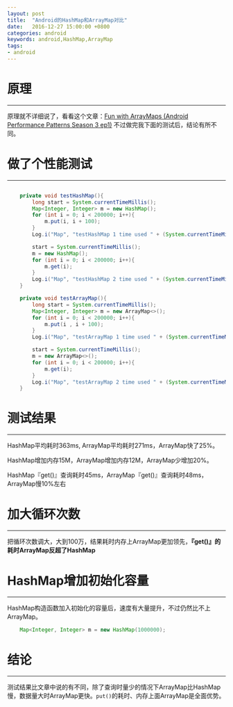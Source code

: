 ```yaml
---
layout: post
title:  "Android的HashMap和ArrayMap对比"
date:   2016-12-27 15:00:00 +0800
categories: android
keywords: android,HashMap,ArrayMap
tags:
- android
---
```

# 原理
-----
原理就不详细说了，看看这个文章：[Fun with ArrayMaps (Android Performance Patterns Season 3 ep1)](https://www.youtube.com/watch?v=ORgucLTtTDI)
不过做完我下面的测试后，结论有所不同。
<!--more-->
# 做了个性能测试
-----
```java

    private void testHashMap(){
        long start = System.currentTimeMillis();
        Map<Integer, Integer> m = new HashMap();
        for (int i = 0; i < 200000; i++){
            m.put(i, i + 100);
        }
        Log.i("Map", "testHashMap 1 time used " + (System.currentTimeMillis() - start));

        start = System.currentTimeMillis();
        m = new HashMap();
        for (int i = 0; i < 200000; i++){
            m.get(i);
        }
        Log.i("Map", "testHashMap 2 time used " + (System.currentTimeMillis() - start));
    }

    private void testArrayMap(){
        long start = System.currentTimeMillis();
        Map<Integer, Integer> m = new ArrayMap<>();
        for (int i = 0; i < 200000; i++){
            m.put(i , i + 100);
        }
        Log.i("Map", "testArrayMap 1 time used " + (System.currentTimeMillis() - start));

        start = System.currentTimeMillis();
        m = new ArrayMap<>();
        for (int i = 0; i < 200000; i++){
            m.get(i);
        }
        Log.i("Map", "testArrayMap 2 time used " + (System.currentTimeMillis() - start));
    }

```

# 测试结果
---
HashMap平均耗时363ms, ArrayMap平均耗时271ms，ArrayMap快了25%。

HashMap增加内存15M，ArrayMap增加内存12M，ArrayMap少增加20%。

HashMap『get()』查询耗时45ms，ArrayMap『get()』查询耗时48ms，ArrayMap慢10%左右

# 加大循环次数
---
把循环次数调大，大到100万，结果耗时内存上ArrayMap更加领先，**『get()』的耗时ArrayMap反超了HashMap**

# HashMap增加初始化容量
---
HashMap构造函数加入初始化的容量后，速度有大量提升，不过仍然比不上ArrayMap。
```java
    Map<Integer, Integer> m = new HashMap(1000000);
```

# 结论
---
测试结果比文章中说的有不同，除了查询时量少的情况下ArrayMap比HashMap慢，数据量大时ArrayMap更快。`put()`的耗时、内存上面ArrayMap是全面优势。






